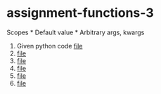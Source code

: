 # assignment-functions-3
Scopes * Default value * Arbitrary args, kwargs

1. Given python code [file](./src/assignment/task_1.py)
2. [file](./src/assignment/task_2.py)
3. [file](./src/assignment/task_3.py)
4. [file](./src/assignment/task_4.py)
5. [file](./src/assignment/task_5.py)
6. [file](./src/assignment/task_6.py)
